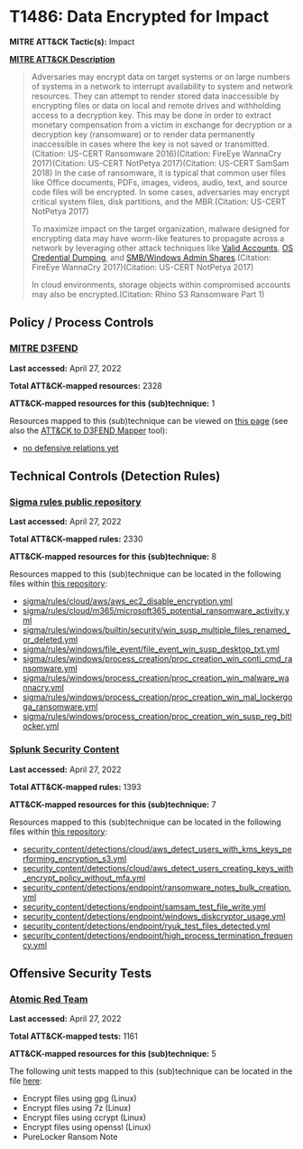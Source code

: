 # T1486: Data Encrypted for Impact
**MITRE ATT&CK Tactic(s):** Impact

**[MITRE ATT&CK Description](https://attack.mitre.org/techniques/T1486)**
<blockquote>Adversaries may encrypt data on target systems or on large numbers of systems in a network to interrupt availability to system and network resources. They can attempt to render stored data inaccessible by encrypting files or data on local and remote drives and withholding access to a decryption key. This may be done in order to extract monetary compensation from a victim in exchange for decryption or a decryption key (ransomware) or to render data permanently inaccessible in cases where the key is not saved or transmitted.(Citation: US-CERT Ransomware 2016)(Citation: FireEye WannaCry 2017)(Citation: US-CERT NotPetya 2017)(Citation: US-CERT SamSam 2018) In the case of ransomware, it is typical that common user files like Office documents, PDFs, images, videos, audio, text, and source code files will be encrypted. In some cases, adversaries may encrypt critical system files, disk partitions, and the MBR.(Citation: US-CERT NotPetya 2017)

To maximize impact on the target organization, malware designed for encrypting data may have worm-like features to propagate across a network by leveraging other attack techniques like [Valid Accounts](https://attack.mitre.org/techniques/T1078), [OS Credential Dumping](https://attack.mitre.org/techniques/T1003), and [SMB/Windows Admin Shares](https://attack.mitre.org/techniques/T1021/002).(Citation: FireEye WannaCry 2017)(Citation: US-CERT NotPetya 2017)

In cloud environments, storage objects within compromised accounts may also be encrypted.(Citation: Rhino S3 Ransomware Part 1)</blockquote>

## Policy / Process Controls
### [MITRE D3FEND](https://d3fend.mitre.org/)
**Last accessed:** April 27, 2022

**Total ATT&CK-mapped resources:** 2328

**ATT&CK-mapped resources for this (sub)technique:** 1

Resources mapped to this (sub)technique can be viewed on [this page](https://d3fend.mitre.org/) (see also the [ATT&CK to D3FEND Mapper](https://d3fend.mitre.org/tools/attack-mapper) tool):

* [no defensive relations yet](https://d3fend.mitre.org/techniques/d3f:nodefensiverelationsyet)

## Technical Controls (Detection Rules)
### [Sigma rules public repository](https://github.com/SigmaHQ/sigma)
**Last accessed:** April 27, 2022

**Total ATT&CK-mapped rules:** 2330

**ATT&CK-mapped resources for this (sub)technique:** 8

Resources mapped to this (sub)technique can be located in the following files within [this repository](https://github.com/SigmaHQ/sigma/tree/master/rules):

* [sigma/rules/cloud/aws/aws_ec2_disable_encryption.yml](https://github.com/SigmaHQ/sigma/blob/master/rules/cloud/aws/aws_ec2_disable_encryption.yml)
* [sigma/rules/cloud/m365/microsoft365_potential_ransomware_activity.yml](https://github.com/SigmaHQ/sigma/blob/master/rules/cloud/m365/microsoft365_potential_ransomware_activity.yml)
* [sigma/rules/windows/builtin/security/win_susp_multiple_files_renamed_or_deleted.yml](https://github.com/SigmaHQ/sigma/blob/master/rules/windows/builtin/security/win_susp_multiple_files_renamed_or_deleted.yml)
* [sigma/rules/windows/file_event/file_event_win_susp_desktop_txt.yml](https://github.com/SigmaHQ/sigma/blob/master/rules/windows/file_event/file_event_win_susp_desktop_txt.yml)
* [sigma/rules/windows/process_creation/proc_creation_win_conti_cmd_ransomware.yml](https://github.com/SigmaHQ/sigma/blob/master/rules/windows/process_creation/proc_creation_win_conti_cmd_ransomware.yml)
* [sigma/rules/windows/process_creation/proc_creation_win_malware_wannacry.yml](https://github.com/SigmaHQ/sigma/blob/master/rules/windows/process_creation/proc_creation_win_malware_wannacry.yml)
* [sigma/rules/windows/process_creation/proc_creation_win_mal_lockergoga_ransomware.yml](https://github.com/SigmaHQ/sigma/blob/master/rules/windows/process_creation/proc_creation_win_mal_lockergoga_ransomware.yml)
* [sigma/rules/windows/process_creation/proc_creation_win_susp_reg_bitlocker.yml](https://github.com/SigmaHQ/sigma/blob/master/rules/windows/process_creation/proc_creation_win_susp_reg_bitlocker.yml)

### [Splunk Security Content](https://github.com/splunk/security_content)
**Last accessed:** April 27, 2022

**Total ATT&CK-mapped rules:** 1393

**ATT&CK-mapped resources for this (sub)technique:** 7

Resources mapped to this (sub)technique can be located in the following files within [this repository](https://github.com/splunk/security_content/tree/develop/detections):

* [security_content/detections/cloud/aws_detect_users_with_kms_keys_performing_encryption_s3.yml](https://github.com/splunk/security_content/blob/develop/detections/cloud/aws_detect_users_with_kms_keys_performing_encryption_s3.yml)
* [security_content/detections/cloud/aws_detect_users_creating_keys_with_encrypt_policy_without_mfa.yml](https://github.com/splunk/security_content/blob/develop/detections/cloud/aws_detect_users_creating_keys_with_encrypt_policy_without_mfa.yml)
* [security_content/detections/endpoint/ransomware_notes_bulk_creation.yml](https://github.com/splunk/security_content/blob/develop/detections/endpoint/ransomware_notes_bulk_creation.yml)
* [security_content/detections/endpoint/samsam_test_file_write.yml](https://github.com/splunk/security_content/blob/develop/detections/endpoint/samsam_test_file_write.yml)
* [security_content/detections/endpoint/windows_diskcryptor_usage.yml](https://github.com/splunk/security_content/blob/develop/detections/endpoint/windows_diskcryptor_usage.yml)
* [security_content/detections/endpoint/ryuk_test_files_detected.yml](https://github.com/splunk/security_content/blob/develop/detections/endpoint/ryuk_test_files_detected.yml)
* [security_content/detections/endpoint/high_process_termination_frequency.yml](https://github.com/splunk/security_content/blob/develop/detections/endpoint/high_process_termination_frequency.yml)


## Offensive Security Tests
### [Atomic Red Team](https://github.com/redcanaryco/atomic-red-team)
**Last accessed:** April 27, 2022

**Total ATT&CK-mapped tests:** 1161

**ATT&CK-mapped resources for this (sub)technique:** 5

The following unit tests mapped to this (sub)technique can be located in the file [here](https://github.com/redcanaryco/atomic-red-team/tree/master/atomics/T1486/T1486.yaml):

* Encrypt files using gpg (Linux)
* Encrypt files using 7z (Linux)
* Encrypt files using ccrypt (Linux)
* Encrypt files using openssl (Linux)
* PureLocker Ransom Note


